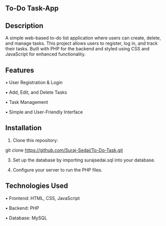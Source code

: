 To-Do Task-App
-------------

Description
-------------

A simple web-based to-do list application where users can create, delete, and manage tasks. This project allows users to register, log in, and track their tasks. Built with PHP for the backend and styled using CSS and JavaScript for enhanced functionality.


Features
-------------

•	User Registration & Login

•	Add, Edit, and Delete Tasks

•	Task Management

•	Simple and User-Friendly Interface


Installation
-------------

1.	Clone this repository:
   
git clone https://github.com/Suraj-Sedai/To-Do-Task.git


3.	Set up the database by importing surajsedai.sql into your database.
   
5.	Configure your server to run the PHP files.

   
Technologies Used
-----------------


•	Frontend: HTML, CSS, JavaScript

•	Backend: PHP

•	Database: MySQL

